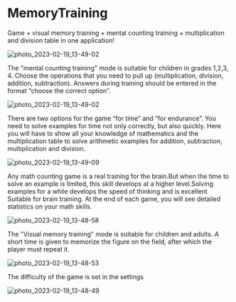 # MemoryTraining
Game + visual memory training + mental counting training + multiplication and division table in one application!

![photo_2023-02-19_13-49-02](https://user-images.githubusercontent.com/110412294/219946223-cf154570-dcb7-437f-ab4c-6c701b2da565.jpg)

The "mental counting training" mode is suitable for children in grades 1,2,3, 4. Choose the operations that you
need to pull up (multiplication, division, addition, subtraction). Answers during training should be entered in the
format “choose the correct option”.

![photo_2023-02-19_13-49-02](https://user-images.githubusercontent.com/110412294/219946242-e55a889b-18cc-49e0-a611-8e15cbf1a183.jpg)

There are two options for the game “for time” and “for endurance”. You need to solve
examples for time not only correctly, but also quickly. Here you will have to show all your knowledge of mathematics 
and the multiplication table to solve arithmetic examples for addition, subtraction, multiplication and division.

![photo_2023-02-19_13-49-09](https://user-images.githubusercontent.com/110412294/219946234-9b3a9482-8a5c-469d-973b-37bd2d55a0bc.jpg)

Any math counting game is a real training for the brain.But when the time to solve an example is limited, this skill
develops at a higher level.Solving examples for a while develops the speed of thinking and is excellent Suitable for
brain training. At the end of each game, you will see detailed statistics on your math skills.

![photo_2023-02-19_13-48-58](https://user-images.githubusercontent.com/110412294/219946271-6d8237dc-2b65-492a-8082-b952c69a81ed.jpg)

The "Visual memory training" mode is suitable for children and adults. A short time is given to memorize
the figure on the field, after which the player must repeat it.

![photo_2023-02-19_13-48-53](https://user-images.githubusercontent.com/110412294/219946295-1a6f59c8-0eb0-4e94-80e4-dea2b53ee981.jpg)

The difficulty of the game is set in the settings

![photo_2023-02-19_13-48-49](https://user-images.githubusercontent.com/110412294/219946278-47c7ff23-34f9-4d30-a899-f41e490503db.jpg)
